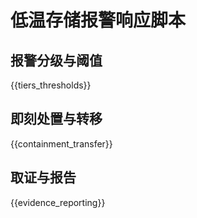 # 低温存储报警响应脚本

## 报警分级与阈值

{{tiers_thresholds}}

## 即刻处置与转移

{{containment_transfer}}

## 取证与报告

{{evidence_reporting}}
